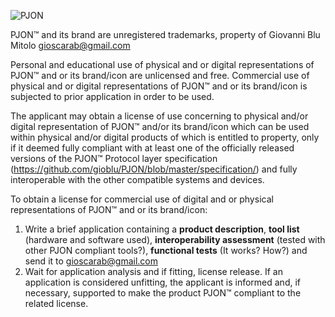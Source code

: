 ![PJON](http://www.gioblu.com/PJON/PJON-github-header-tiny.png)

PJON™ and its brand are unregistered trademarks, property of Giovanni Blu Mitolo gioscarab@gmail.com

Personal and educational use of physical and or digital representations of PJON™ and or its brand/icon are unlicensed and free. Commercial use of physical and or digital representations of PJON™ and or its brand/icon is subjected to prior application in order to be used.

The applicant may obtain a license of use concerning to physical and/or digital representation of PJON™ and/or its brand/icon which can be used within physical and/or digital products of which is entitled to property, only if it deemed fully compliant with at least one of the officially released versions of the PJON™ Protocol layer specification (https://github.com/gioblu/PJON/blob/master/specification/) and fully interoperable with the other compatible systems and devices.

To obtain a license for commercial use of digital and or physical representations of PJON™ and or its brand/icon:

1. Write a brief application containing a **product description**, **tool list** (hardware and software used), **interoperability assessment** (tested with other PJON compliant tools?), **functional tests** (It works? How?) and send it to gioscarab@gmail.com   
2. Wait for application analysis and if fitting, license release. If an application is considered unfitting, the applicant is informed and, if necessary, supported to make the product PJON™ compliant to the related license.

